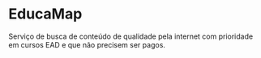 # EducaMap
Serviço de busca de conteúdo de qualidade pela internet com prioridade em cursos EAD e que não precisem ser pagos.
